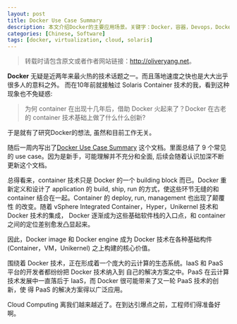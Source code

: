 ```yaml
---
layout: post
title: Docker Use Case Summary
description: 本文介绍Docker的主要应用场景。关键字：Docker，容器，Devops，Docker镜像，PaaS，CaaS，内核，Linux，IaaS，云计算，虚拟化，微架构。
categories: [Chinese, Software]
tags: [docker, virtualization, cloud, solaris]
---
```


>转载时请包含原文或者作者网站链接：<http://oliveryang.net>。

**Docker** 无疑是近两年来最火热的技术话题之一。而且落地速度之快也是大大出乎很多人的意料之外。
而在10年前就接触过 Solaris Container 技术的我，看到这种现象也不免疑惑:

> 为何 container 在出现十几年后，借助 Docker 火起来了？Docker 在古老的 container 技术基础上做了什么什么创新?

于是就有了研究Docker的想法, 虽然和目前工作无关。

随后一周内写出了[Docker Use Case Summary](https://github.com/yangoliver/mydoc/raw/master/share/docker_use_case_summary.pdf)
这个文档。里面总结了 9 个常见的 use case。因为是新手，可能理解并不充分和全面,
后续会随着认识加深不断更新这个文档。

总得看来，container 技术只是 Docker 的一个 building block 而已。Docker 重新定义和设计了 application 的 build,
ship, run 的方式，使这些环节无缝的和 container 结合在一起。Container 的 deploy, run, management 也出现了颠覆性
的改变。随着 vSphere Integrated Container，Hyper，Unikernel 技术和 Docker 技术的集成，
Docker 逐渐成为这些基础软件栈的入口点，和 container 之间的定位差别愈发凸显起来。

因此，Docker image 和 Docker engine 成为 Docker 技术在各种基础构件 (Container，VM，Unikernel) 之上构建的核心价值。

围绕着 Docker 技术，正在形成着一个庞大的云计算的生态系统。IaaS 和 PaaS 平台的开发者都纷纷把 Docker 技术纳入到
自己的解决方案之中。PaaS 在云计算技术发展中一直落后于 IaaS，而 Docker 很可能带来了又一轮 PaaS 技术的创新，使
得 PaaS 的解决方案得以广泛应用。

Cloud Computing 离我们越来越近了。在到达引爆点之前，工程师们得准备好啊。
